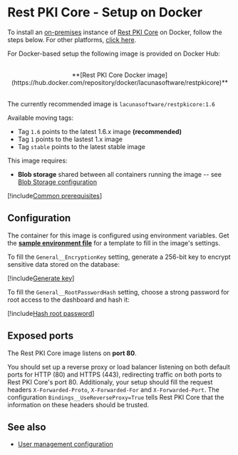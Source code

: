 ﻿# Rest PKI Core - Setup on Docker

To install an [on-premises](index.md) instance of [Rest PKI Core](../index.md) on Docker, follow the steps below. For other platforms, [click here](index.md#platforms).

For Docker-based setup the following image is provided on Docker Hub:

<br />
<center>
**[Rest PKI Core Docker image](https://hub.docker.com/repository/docker/lacunasoftware/restpkicore)**
</center>
<br />

The currently recommended image is `lacunasoftware/restpkicore:1.6`

Available moving tags:

* Tag `1.6` points to the latest 1.6.x image **(recommended)**
* Tag `1` points to the lastest 1.x image
* Tag `stable` points to the latest stable image

This image requires: 

* **Blob storage** shared between all containers running the image -- see [Blob Storage configuration](configure-blob-storage.md)

[!include[Common prerequisites](includes/common-requisites.md)]

## Configuration

The container for this image is configured using environment variables. Get the [**sample environment file**](https://cdn.lacunasoftware.com/restpkicore/docker/restpkicore.env) for a
template to fill in the image's settings.

To fill the `General__EncryptionKey` setting, generate a 256-bit key to encrypt sensitive data stored on the database:

[!include[Generate key](../../../../../includes/rest-pki/core/docker/gen-encryption-key-stdout.md)]

To fill the `General__RootPasswordHash` setting, choose a strong password for root access to the dashboard and hash it:

[!include[Hash root password](../../../../../includes/rest-pki/core/docker/hash-root-pass-stdout.md)]

## Exposed ports

The Rest PKI Core image listens on **port 80**.

You should set up a reverse proxy or load balancer listening on both default ports for HTTP (80) and HTTPS (443), redirecting
traffic on both ports to Rest PKI Core's port 80. Additionaly, your setup should fill the request headers `X-Forwarded-Proto`, `X-Forwarded-For`
and `X-Forwarded-Port`. The configuration `Bindings__UseReverseProxy=True` tells Rest PKI Core that the information on these headers should be
trusted.

## See also

* [User management configuration](configure-oidc.md)
